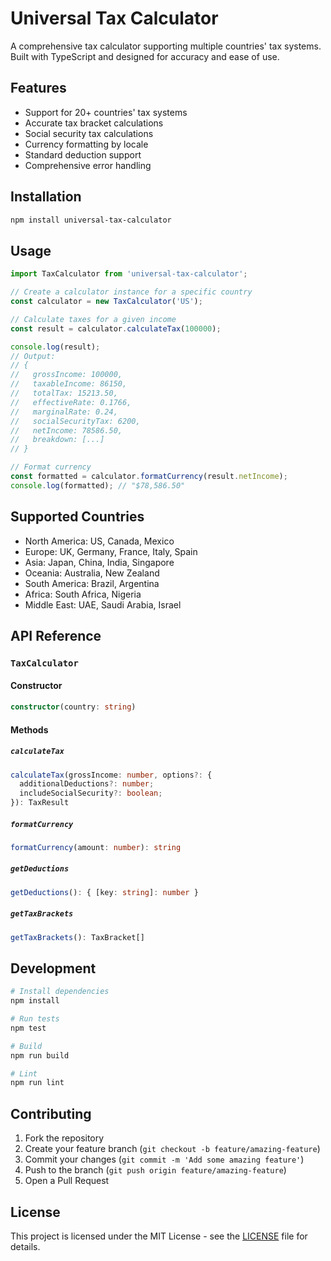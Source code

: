 # Universal Tax Calculator

A comprehensive tax calculator supporting multiple countries' tax systems. Built with TypeScript and designed for accuracy and ease of use.

## Features

- Support for 20+ countries' tax systems
- Accurate tax bracket calculations
- Social security tax calculations
- Currency formatting by locale
- Standard deduction support
- Comprehensive error handling

## Installation

```bash
npm install universal-tax-calculator
```

## Usage

```typescript
import TaxCalculator from 'universal-tax-calculator';

// Create a calculator instance for a specific country
const calculator = new TaxCalculator('US');

// Calculate taxes for a given income
const result = calculator.calculateTax(100000);

console.log(result);
// Output:
// {
//   grossIncome: 100000,
//   taxableIncome: 86150,
//   totalTax: 15213.50,
//   effectiveRate: 0.1766,
//   marginalRate: 0.24,
//   socialSecurityTax: 6200,
//   netIncome: 78586.50,
//   breakdown: [...]
// }

// Format currency
const formatted = calculator.formatCurrency(result.netIncome);
console.log(formatted); // "$78,586.50"
```

## Supported Countries

- North America: US, Canada, Mexico
- Europe: UK, Germany, France, Italy, Spain
- Asia: Japan, China, India, Singapore
- Oceania: Australia, New Zealand
- South America: Brazil, Argentina
- Africa: South Africa, Nigeria
- Middle East: UAE, Saudi Arabia, Israel

## API Reference

### `TaxCalculator`

#### Constructor
```typescript
constructor(country: string)
```

#### Methods

##### `calculateTax`
```typescript
calculateTax(grossIncome: number, options?: {
  additionalDeductions?: number;
  includeSocialSecurity?: boolean;
}): TaxResult
```

##### `formatCurrency`
```typescript
formatCurrency(amount: number): string
```

##### `getDeductions`
```typescript
getDeductions(): { [key: string]: number }
```

##### `getTaxBrackets`
```typescript
getTaxBrackets(): TaxBracket[]
```

## Development

```bash
# Install dependencies
npm install

# Run tests
npm test

# Build
npm run build

# Lint
npm run lint
```

## Contributing

1. Fork the repository
2. Create your feature branch (`git checkout -b feature/amazing-feature`)
3. Commit your changes (`git commit -m 'Add some amazing feature'`)
4. Push to the branch (`git push origin feature/amazing-feature`)
5. Open a Pull Request

## License

This project is licensed under the MIT License - see the [LICENSE](LICENSE) file for details.